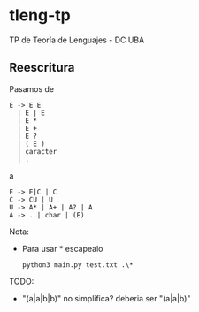 # tleng-tp
TP de Teoría de Lenguajes - DC UBA

## Reescritura

Pasamos de

```text
E -> E E
  | E | E
  | E *
  | E +
  | E ?
  | ( E )
  | caracter
  | .
```

a

```text
E -> E|C | C
C -> CU | U
U -> A* | A+ | A? | A
A -> . | char | (E)
```

Nota:

- Para usar * escapealo

  ```
  python3 main.py test.txt .\*
  ```

TODO:

- "(a|a|b|b)" no simplifica? deberia ser "(a|a|b)"
